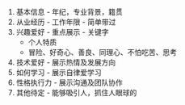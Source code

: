 1. 基本信息 - 年纪，专业背景，籍贯
2. 从业经历 - 工作年限 - 简单带过
3. 兴趣爱好 - 重点展示 - 关键字
   - 个人特质 
   - 冒险、好奇心、善良、同理心、不怕吃苦、思考
4. 技术爱好 - 展示热情及发展方向
5. 如何学习 - 展示自律爱学习
6. 性格执行力 - 展示沟通及团队协作
7. 其他待定 - 能够吸引人，抓住人眼球的
